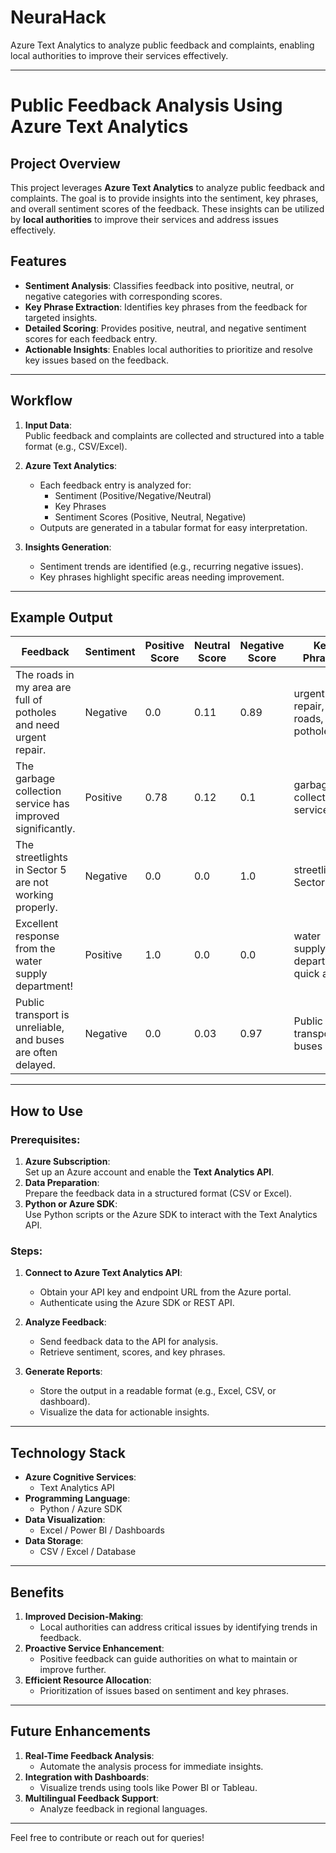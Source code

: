 # NeuraHack
Azure Text Analytics to analyze public feedback and complaints, enabling  local authorities to improve their services effectively. 

---

# Public Feedback Analysis Using Azure Text Analytics

## Project Overview

This project leverages **Azure Text Analytics** to analyze public feedback and complaints. The goal is to provide insights into the sentiment, key phrases, and overall sentiment scores of the feedback. These insights can be utilized by **local authorities** to improve their services and address issues effectively.

## Features

- **Sentiment Analysis**: Classifies feedback into positive, neutral, or negative categories with corresponding scores.
- **Key Phrase Extraction**: Identifies key phrases from the feedback for targeted insights.
- **Detailed Scoring**: Provides positive, neutral, and negative sentiment scores for each feedback entry.
- **Actionable Insights**: Enables local authorities to prioritize and resolve key issues based on the feedback.

---

## Workflow

1. **Input Data**:  
   Public feedback and complaints are collected and structured into a table format (e.g., CSV/Excel).

2. **Azure Text Analytics**:  
   - Each feedback entry is analyzed for:
     - Sentiment (Positive/Negative/Neutral)
     - Key Phrases
     - Sentiment Scores (Positive, Neutral, Negative)
   - Outputs are generated in a tabular format for easy interpretation.

3. **Insights Generation**:  
   - Sentiment trends are identified (e.g., recurring negative issues).
   - Key phrases highlight specific areas needing improvement.

---

## Example Output

| Feedback                                                         | Sentiment  | Positive Score | Neutral Score | Negative Score | Key Phrases                             |
|------------------------------------------------------------------|------------|----------------|---------------|----------------|------------------------------------------|
| The roads in my area are full of potholes and need urgent repair.| Negative   | 0.0            | 0.11          | 0.89           | urgent repair, roads, area, potholes    |
| The garbage collection service has improved significantly.       | Positive   | 0.78           | 0.12          | 0.1            | garbage collection service              |
| The streetlights in Sector 5 are not working properly.           | Negative   | 0.0            | 0.0           | 1.0            | streetlights, Sector 5                  |
| Excellent response from the water supply department!             | Positive   | 1.0            | 0.0           | 0.0            | water supply department, quick action   |
| Public transport is unreliable, and buses are often delayed.     | Negative   | 0.0            | 0.03          | 0.97           | Public transport, buses                 |

---

## How to Use

### Prerequisites:
1. **Azure Subscription**:  
   Set up an Azure account and enable the **Text Analytics API**.
2. **Data Preparation**:  
   Prepare the feedback data in a structured format (CSV or Excel).
3. **Python or Azure SDK**:  
   Use Python scripts or the Azure SDK to interact with the Text Analytics API.

### Steps:
1. **Connect to Azure Text Analytics API**:
   - Obtain your API key and endpoint URL from the Azure portal.
   - Authenticate using the Azure SDK or REST API.

2. **Analyze Feedback**:
   - Send feedback data to the API for analysis.
   - Retrieve sentiment, scores, and key phrases.

3. **Generate Reports**:
   - Store the output in a readable format (e.g., Excel, CSV, or dashboard).
   - Visualize the data for actionable insights.

---

## Technology Stack

- **Azure Cognitive Services**:
  - Text Analytics API
- **Programming Language**:
  - Python / Azure SDK
- **Data Visualization**:
  - Excel / Power BI / Dashboards
- **Data Storage**:
  - CSV / Excel / Database

---

## Benefits

1. **Improved Decision-Making**:
   - Local authorities can address critical issues by identifying trends in feedback.
2. **Proactive Service Enhancement**:
   - Positive feedback can guide authorities on what to maintain or improve further.
3. **Efficient Resource Allocation**:
   - Prioritization of issues based on sentiment and key phrases.

---

## Future Enhancements

1. **Real-Time Feedback Analysis**:
   - Automate the analysis process for immediate insights.
2. **Integration with Dashboards**:
   - Visualize trends using tools like Power BI or Tableau.
3. **Multilingual Feedback Support**:
   - Analyze feedback in regional languages.

---

Feel free to contribute or reach out for queries!
